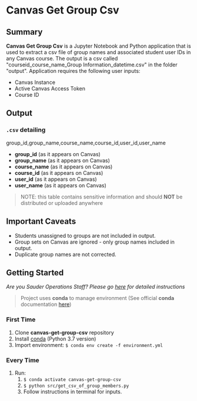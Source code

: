 # Canvas Get Group Csv

## Summary

**Canvas Get Group Csv** is a Jupyter Notebook and Python application that is used to extract a csv file of group names and associated student user IDs in any Canvas course. The output is a csv called "courseid_course_name_Group Information_datetime.csv" in the folder "output". Application requires the following user inputs:

- Canvas Instance
- Active Canvas Access Token
- Course ID

## Output

### `.csv` detailing

group_id,group_name,course_name,course_id,user_id,user_name

- **group_id** (as it appears on Canvas)
- **group_name** (as it appears on Canvas)
- **course_name** (as it appears on Canvas)
- **course_id** (as it appears on Canvas)
- **user_id** (as it appears on Canvas)
- **user_name** (as it appears on Canvas)

> NOTE: this table contains sensitive information and should **NOT** be distributed or uploaded anywhere

## Important Caveats

- Students unassigned to groups are not included in output.
- Group sets on Canvas are ignored - only group names included in output.
- Duplicate group names are not corrected. 

## Getting Started

_Are you Sauder Operations Staff? Please go [here](sauder-ops-guide.md) for detailed instructions_

> Project uses **conda** to manage environment (See official **conda** documentation [here](https://docs.conda.io/projects/conda/en/latest/user-guide/tasks/manage-environments.html#creating-an-environment-from-an-environment-yml-file))

### First Time
1. Clone **canvas-get-group-csv** repository
1. Install [conda](https://docs.conda.io/projects/conda/en/latest/user-guide/install/index.html) (Python 3.7 version)
1. Import environment: `$ conda env create -f environment.yml`
### Every Time
1. Run:
   1. `$ conda activate canvas-get-group-csv`
   1. `$ python src/get_csv_of_group_members.py`
   1. Follow instructions in terminal for inputs.

